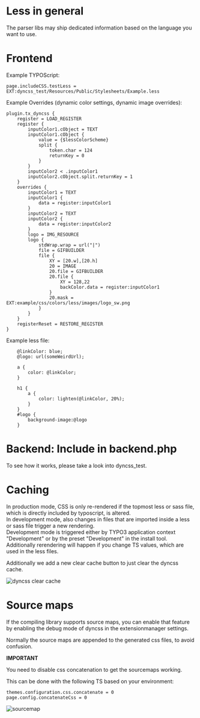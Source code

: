 Less in general
===============

The parser libs may ship dedicated information based on the language you want to use.

Frontend
========

Example TYPOScript:

	page.includeCSS.testLess = EXT:dyncss_test/Resources/Public/Stylesheets/Example.less

Example Overrides (dynamic color settings, dynamic image overrides):

```typoscript
plugin.tx_dyncss {
	register = LOAD_REGISTER
	register {
		inputColor1.cObject = TEXT
		inputColor1.cObject {
			value = {$lessColorScheme}
			split {
				token.char = 124
				returnKey = 0
			}
		}
		inputColor2 < .inputColor1
		inputColor2.cObject.split.returnKey = 1
	}
	overrides {
		inputColor1 = TEXT
		inputColor1 {
			data = register:inputColor1
		}
		inputColor2 = TEXT
		inputColor2 {
			data = register:inputColor2
		}
		logo = IMG_RESOURCE
		logo {
			stdWrap.wrap = url("|")
			file = GIFBUILDER
			file {
				XY = [20.w],[20.h]
				20 = IMAGE
				20.file = GIFBUILDER
				20.file {
					XY = 128,22
					backColor.data = register:inputColor1
				}
				20.mask = EXT:example/css/colors/less/images/logo_sw.png
			}
		}
	}
	registerReset = RESTORE_REGISTER
}
```

Example less file:

```less
	@linkColor: blue;
	@logo: url(someWeirdUrl);

	a {
		color: @linkColor;
	}

	h1 {
		a {
			color: lighten(@linkColor, 20%);
		}
	}
	#logo {
		background-image:@logo
	}
```

Backend: Include in backend.php
===============================

To see how it works, please take a look into dyncss_test.

Caching
=======

In production mode, CSS is only re-rendered if the topmost less or sass file, which is directly included by typoscript, is altered.  
In development mode, also changes in files that are imported inside a less or sass file trigger a new rendering.  
Development mode is triggered either by TYPO3 application context "Development" or by the preset "Development" in the install tool.
Additionally rerendering will happen if you change TS values, which are used in the less files.

Additionally we add a new clear cache button to just clear the dyncss cache.

![dyncss clear cache](Documentation/Images/clearcache.png)

Source maps
==========

If the compiling library supports source maps, you can enable that feature by enabling the debug mode of dyncss in the extensionmanager settings.

Normally the source maps are appended to the generated css files, to avoid confusion.

__IMPORTANT__

You need to disable css concatenation to get the sourcemaps working.

This can be done with the following TS based on your environment:
```
themes.configuration.css.concatenate = 0
page.config.concatenateCss = 0
```

![sourcemap](Documentation/Images/sourcemap.png)
